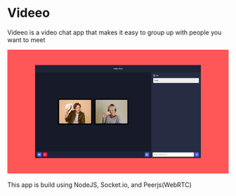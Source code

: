 # Videeo

Videeo is a video chat app that makes it easy to group up with people you want to meet

![IMG](./video-chat.png)



This app is build using NodeJS, Socket.io, and Peerjs(WebRTC)
